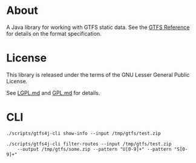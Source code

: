 # About

A Java library for working with GTFS static data.
See the [GTFS Reference](http://gtfs.org/reference/) for details on the
format specification.

# License

This library is released under the terms of the GNU Lesser General Public
License.

See  [LGPL.md](LGPL.md) and [GPL.md](GPL.md) for details.

# CLI

    ./scripts/gtfs4j-cli show-info --input /tmp/gtfs/test.zip

    ./scripts/gtfs4j-cli filter-routes --input /tmp/gtfs/test.zip
        --output /tmp/gtfs/some.zip --pattern "U[0-9]+" --pattern "S[0-9]+"
